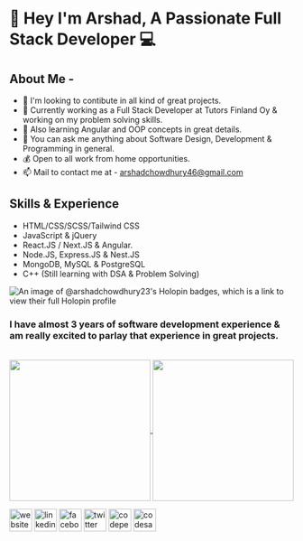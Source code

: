 # [&#x200B;](#)👋 Hey I'm Arshad, A Passionate Full Stack Developer 💻


## [&#x200B;](#)About Me - 

- 👯 I'm looking to contibute in all kind of great projects.
- 🔭 Currently working as a Full Stack Developer at Tutors Finland Oy & working on my problem solving skills.
- 🌱 Also learning Angular and OOP concepts in great details.
- 💬 You can ask me anything about Software Design, Development & Programming in general.
- 💰 Open to all work from home opportunities. 
- 📫 Mail to contact me at - arshadchowdhury46@gmail.com

## [&#x200B;](#)Skills & Experience
- HTML/CSS/SCSS/Tailwind CSS
- JavaScript & jQuery
- React.JS / Next.JS & Angular.
- Node.JS, Express.JS & Nest.JS
- MongoDB, MySQL & PostgreSQL
- C++ (Still learning with DSA & Problem Solving)

![An image of @arshadchowdhury23's Holopin badges, which is a link to view their full Holopin profile](https://holopin.me/arshadchowdhury23)


### [&#x200B;](#)I have almost 3 years of software development experience & am really excited to parlay that experience in great projects.

<br />

<a href="https://github.com/ArshadChowdhury/github-readme-stats">
  <img height=250 align="center" src="https://github-readme-stats.vercel.app/api?username=ArshadChowdhury&show_icons=true&theme=onedark&include_all_commits=true&line_height=30&text_bold=true&rank_icon=github&card_width=350" />
</a>
<a href="https://github.com/ArshadChowdhury/convoychat">
  <img height=250 align="center" src="https://github-readme-stats.vercel.app/api/top-langs?username=ArshadChowdhury&langs_count=4&layout=donut&card_width=350&theme=onedark&text_bold=true" />
</a>




[<img src='https://cdn.simpleicons.org/weblate/black/white' alt='website' height='40'>](https://arshadchowdhury.vercel.app/)  [<img src='https://cdn.simpleicons.org/livechat/black/white' alt='linkedin' height='40'>](https://www.linkedin.com/in/mohammed-arshad-67920b213/) [<img src='https://cdn.simpleicons.org/facebook/black/white' alt='facebook' height='40'>](https://www.facebook.com/arshad.chowdhury23/)  [<img src='https://cdn-icons-png.flaticon.com/512/124/124021.png' alt='twitter' height='40'>](https://twitter.com/@Arshaaaaaaaaaad)  [<img src='https://cdn.simpleicons.org/codepen/black/white' alt='codepen' height='40'>](https://codepen.io/Serial_killer_00)  [<img src='https://cdn.simpleicons.org/codesandbox/black/white' alt='codesandbox' height='40'>](https://codesandbox.io/u/ArshadChowdhury)
